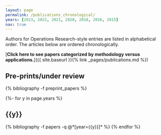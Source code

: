 ```yaml
---
layout: page
permalink: /publications_chronological/
years: [2023, 2022, 2021, 2020, 2018, 2016, 2015]
nav: true
---
```



Authors for Operations Research-style entries are listed in alphabetical order. 
The articles below are ordered chronologically. 


[**Click here to see papers categorized by methodology versus applications.**]({{ site.baseurl }}{% link _pages/publications.md %})




<div class="publications">


<h2 id="preprints" class="year">Pre-prints/under review</h2>
{% bibliography -f preprint_papers %}


{%- for y in page.years %}
  <h2 class="year">{{y}}</h2>
  {% bibliography -f papers -q @*[year={{y}}]* %}
{% endfor %}




</div>




